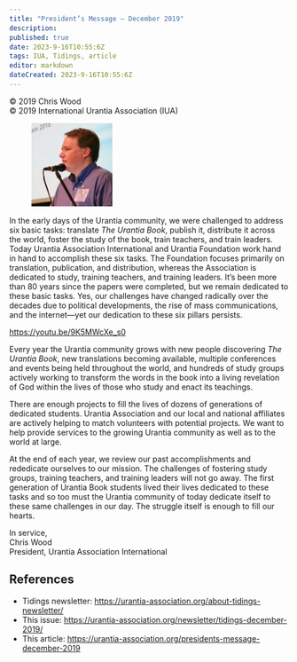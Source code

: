 ```yaml
---
title: "President’s Message – December 2019"
description: 
published: true
date: 2023-9-16T10:55:6Z
tags: IUA, Tidings, article
editor: markdown
dateCreated: 2023-9-16T10:55:6Z
---
```


<p class="v-card v-sheet theme--light gray lighten-3 px-2">© 2019 Chris Wood<br>© 2019 International Urantia Association (IUA)</p>

<figure id="Figure_1" class="image urantiapedia image-style-align-left">
<img src="../../../image/article/IUA_Tidings/Chris-Wood-mic2-e1574693344388-146x150.jpg">
</figure>

In the early days of the Urantia community, we were challenged to address six basic tasks: translate _The Urantia Book_, publish it, distribute it across the world, foster the study of the book, train teachers, and train leaders. Today Urantia Association International and Urantia Foundation work hand in hand to accomplish these six tasks. The Foundation focuses primarily on translation, publication, and distribution, whereas the Association is dedicated to study, training teachers, and training leaders. It’s been more than 80 years since the papers were completed, but we remain dedicated to these basic tasks. Yes, our challenges have changed radically over the decades due to political developments, the rise of mass communications, and the internet—yet our dedication to these six pillars persists.
<br style="clear:both;"/>

https://youtu.be/9K5MWcXe_s0

Every year the Urantia community grows with new people discovering _The Urantia Book_, new translations becoming available, multiple conferences and events being held throughout the world, and hundreds of study groups actively working to transform the words in the book into a living revelation of God within the lives of those who study and enact its teachings.

There are enough projects to fill the lives of dozens of generations of dedicated students. Urantia Association and our local and national affiliates are actively helping to match volunteers with potential projects. We want to help provide services to the growing Urantia community as well as to the world at large.

At the end of each year, we review our past accomplishments and rededicate ourselves to our mission. The challenges of fostering study groups, training teachers, and training leaders will not go away. The first generation of Urantia Book students lived their lives dedicated to these tasks and so too must the Urantia community of today dedicate itself to these same challenges in our day. The struggle itself is enough to fill our hearts.

In service,  
Chris Wood  
President, Urantia Association International

## References

- Tidings newsletter: https://urantia-association.org/about-tidings-newsletter/
- This issue: https://urantia-association.org/newsletter/tidings-december-2019/
- This article: https://urantia-association.org/presidents-message-december-2019